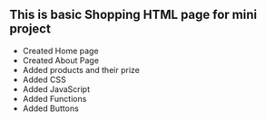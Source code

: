 ## This is basic Shopping HTML page for mini project

  - Created Home page
  - Created About Page
  - Added products and their prize
  - Added CSS
  - Added JavaScript  
  - Added Functions
  - Added Buttons
